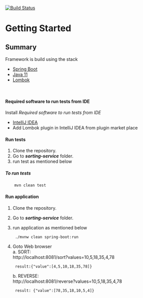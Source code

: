 [![Build Status](https://travis-ci.org/hemantjanrao/sorting-service.svg?branch=master)](https://travis-ci.org/hemantjanrao/sorting-service)

# Getting Started

## Summary

Framework is build using the stack
* [Spring Boot](https://spring.io/projects/spring-boot)
* [Java 11](https://www.oracle.com/java/technologies/javase-jdk11-downloads.html)
* [Lombok](https://projectlombok.org/)
<br>

#### Required software to run tests from IDE
Install *Required software to run tests from IDE* 
* [IntelliJ IDEA](https://www.jetbrains.com/de-de/idea/)
* Add Lombok plugin in IntelliJ IDEA from plugin market place

#### Run tests
1. Clone the repository.
2. Go to ***sorting-service*** folder.
3. run test as mentioned below

##### To run tests     
        mvn clean test

#### Run application
1. Clone the repository.
2. Go to ***sorting-service*** folder.
3. run application as mentioned below   
     
        ./mvnw clean spring-boot:run
4. Goto Web browser \
    a. SORT: \
        http://localhost:8081/sort?values=10,5,18,35,4,78
    
        result:{"value":[4,5,10,18,35,78]}
    
    b. REVERSE:\
        http://localhost:8081/reverse?values=10,5,18,35,4,78    
    
        result: {"value":[78,35,18,10,5,4]}
        

